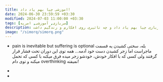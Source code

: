```yaml
---
title: اموزشی چیا بهم یاد داد!
date: 2024-06-30 23:59:59 +03:30
modified: 2024-07-03 11:00:00 +03:30
tags: [سربازی, آموزشی, امریه]
description: در ادامه پست قبلی میخوام بگم که سربازی چیا بهم یاد داد و چه تاثیری روی افکارم و زندگیم داشت
image: "/simorq/simorq.png"
---
```


- pain is inevitable but suffering is optional
بله، سختی کشیدن یه قسمت ماجراست اما زجر کشیدن دست خود آدمه... همه توی این دوران تحت فشار قرار گرفتند ولی کسی که با افکار خودش، خودشو زجر میده فرق میکنه با کسی که تحمل میکنه و توی دام overthinking نمیفته!

- 
- 
